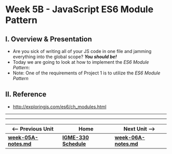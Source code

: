 # Week 5B - JavaScript ES6 Module Pattern

## I. Overview & Presentation

- Are you sick of writing all of your JS code in one file and jamming everything into the global scope? ***You should be!***
- Today we are going to look at how to implement the *ES6 Module Pattern*:
- Note: One of the requirements of Project 1 is to utilize the *ES6 Module Pattern*

## II. Reference
- http://exploringjs.com/es6/ch_modules.html



<hr><hr>

| <-- Previous Unit | Home | Next Unit -->
| --- | --- | --- 
| [**week-05A-notes.md**](week-05A-notes.md)     |  [**IGME-330 Schedule**](../schedule.md) | [**week-06A-notes.md**](week-06A-notes.md)
